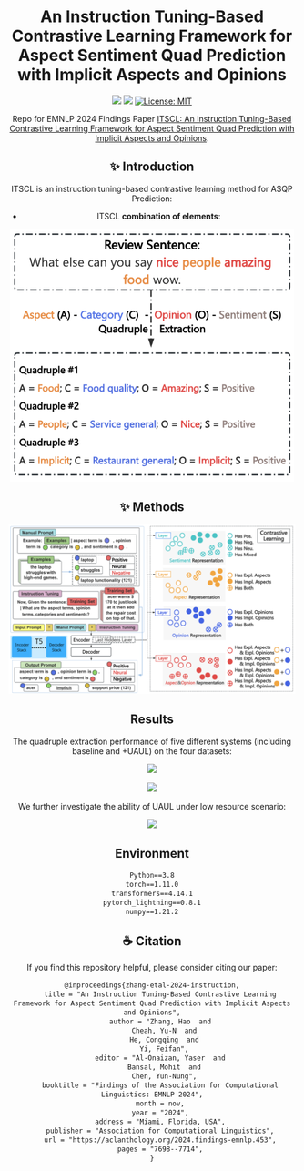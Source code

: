 
<h1 align="center">
An Instruction Tuning-Based Contrastive Learning Framework for Aspect Sentiment Quad Prediction with Implicit Aspects and Opinions</h1>

<div align="center">

![](https://img.shields.io/badge/Sentiment_Analysis-ACOSQE-red)
![](https://img.shields.io/badge/Model-Pending-blue)
[![License: MIT](https://img.shields.io/badge/License-MIT-green.svg)]([https://opensource.org/licenses/MIT](https://img.shields.io/github/license/sydmou/ASQP-ITSCL))


Repo for EMNLP 2024 Findings Paper [ITSCL: An Instruction Tuning-Based Contrastive Learning Framework for Aspect Sentiment Quad Prediction with Implicit Aspects and Opinions](https://aclanthology.org/2024.findings-emnlp.453/).

## ✨ Introduction 

ITSCL is an instruction tuning-based contrastive learning method for ASQP Prediction:

- ITSCL  **combination of elements**:


<p align="center">
    <img src="./images/fig1.png" width="500">
</p>



## ✨ Methods 

<p align="center">
    <img src="./images/fig2.png" width="1000">
</p>



## Results
The quadruple extraction performance of five different systems (including baseline and +UAUL) on the four datasets:

<p align="center">
  <img src="img/main_results1.png" width="60%"/>
</p>

<p align="center">
  <img src="img/main_results2.png" width="60%"/>
</p>

We further investigate the ability of UAUL under low resource scenario:

<p align="center">
  <img src="img/low_resource.png" width="40%"/>
</p>


## Environment
    Python==3.8
    torch==1.11.0
    transformers==4.14.1
    pytorch_lightning==0.8.1
    numpy==1.21.2

## ☕️ Citation

If you find this repository helpful, please consider citing our paper:

```
@inproceedings{zhang-etal-2024-instruction,
    title = "An Instruction Tuning-Based Contrastive Learning Framework for Aspect Sentiment Quad Prediction with Implicit Aspects and Opinions",
    author = "Zhang, Hao  and
      Cheah, Yu-N  and
      He, Congqing  and
      Yi, Feifan",
    editor = "Al-Onaizan, Yaser  and
      Bansal, Mohit  and
      Chen, Yun-Nung",
    booktitle = "Findings of the Association for Computational Linguistics: EMNLP 2024",
    month = nov,
    year = "2024",
    address = "Miami, Florida, USA",
    publisher = "Association for Computational Linguistics",
    url = "https://aclanthology.org/2024.findings-emnlp.453",
    pages = "7698--7714",
}
```
